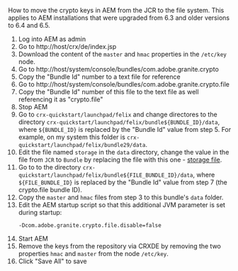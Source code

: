 How to move the crypto keys in AEM from the JCR to the file system.  This applies to AEM installations that were upgraded from 6.3 and older versions to 6.4 and 6.5.

1. Log into AEM as admin
2. Go to http://host/crx/de/index.jsp
3. Download the content of the ```master``` and ```hmac``` properties in the ```/etc/key``` node.
4. Go to http://host/system/console/bundles/com.adobe.granite.crypto 
5. Copy the "Bundle Id" number to a text file for reference
6. Go to http://host/system/console/bundles/com.adobe.granite.crypto.file
7. Copy the "Bundle Id" number of this file to the text file as well referencing it as "crypto.file"
8. Stop AEM
9. Go to ```crx-quickstart/launchpad/felix``` and change directores to the directory ```crx-quickstart/launchpad/felix/bundle${BUNDLE_ID}/data```, where ```${BUNDLE_ID}``` is replaced by the "Bundle Id" value from step 5.
For example, on my system this folder is ```crx-quickstart/launchpad/felix/bundle29/data```.
8. Edit the file named ```storage``` in the ```data``` directory, change the value in the file from ```JCR``` to ```Bundle``` by replacing the file with this one -  [storage file](https://raw.githubusercontent.com/cqsupport/fix-instructions/master/move-crypto-keys/storage).
9. Go to to the directory ```crx-quickstart/launchpad/felix/bundle${FILE_BUNDLE_ID}/data```, where ```${FILE_BUNDLE_ID}``` is replaced by the "Bundle Id" value from step 7 (the crypto.file bundle ID).
10. Copy the ```master``` and ```hmac``` files from step 3 to this bundle's ```data``` folder.
11. Edit the AEM startup script so that this additional JVM parameter is set during startup:
    ```
    -Dcom.adobe.granite.crypto.file.disable=false
    ```
12. Start AEM
13. Remove the keys from the repository via CRXDE by removing the two properties ```hmac``` and ```master``` from the node ```/etc/key```.
14. Click "Save All" to save
